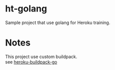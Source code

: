 ht-golang
==================

Sample project that use golang for Heroku training.

Notes
==================

This project use custom buildpack.  
see [heroku-buildpack-go](https://github.com/kr/heroku-buildpack-go)
